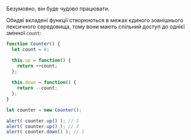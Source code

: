 
Безумовно, він буде чудово працювати.

Обидві вкладені функції створюються в межах єдиного зовнішнього лексичного середовища, тому вони мають спільний доступ до однієї змінної `count`:

```js run
function Counter() {
  let count = 0;

  this.up = function() {
    return ++count;
  };
  
  this.down = function() {
    return --count;
  };
}

let counter = new Counter();

alert( counter.up() ); // 1
alert( counter.up() ); // 2
alert( counter.down() ); // 1
```
